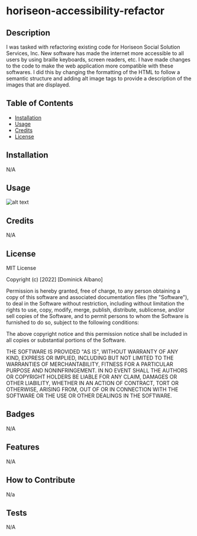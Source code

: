 # horiseon-accessibility-refactor

## Description

I was tasked with refactoring existing code for Horiseon Social Solution Services, Inc.
New software has made the internet more accessible to all users by using braille keyboards, screen readers, etc.  I have made changes to the code to make the web application more compatible with these softwares. I did this by changing the formatting of the HTML to follow a semantic structure and adding alt image tags to provide a description of the images that are displayed. 


## Table of Contents

- [Installation](#installation)
- [Usage](#usage)
- [Credits](#credits)
- [License](#license)

## Installation

N/A

## Usage

![alt text](./assets/images/horiseon-screenshot.png)


## Credits

N/A

## License

MIT License

Copyright (c) [2022] [Dominick Albano]

Permission is hereby granted, free of charge, to any person obtaining a copy
of this software and associated documentation files (the "Software"), to deal
in the Software without restriction, including without limitation the rights
to use, copy, modify, merge, publish, distribute, sublicense, and/or sell
copies of the Software, and to permit persons to whom the Software is
furnished to do so, subject to the following conditions:

The above copyright notice and this permission notice shall be included in all
copies or substantial portions of the Software.

THE SOFTWARE IS PROVIDED "AS IS", WITHOUT WARRANTY OF ANY KIND, EXPRESS OR
IMPLIED, INCLUDING BUT NOT LIMITED TO THE WARRANTIES OF MERCHANTABILITY,
FITNESS FOR A PARTICULAR PURPOSE AND NONINFRINGEMENT. IN NO EVENT SHALL THE
AUTHORS OR COPYRIGHT HOLDERS BE LIABLE FOR ANY CLAIM, DAMAGES OR OTHER
LIABILITY, WHETHER IN AN ACTION OF CONTRACT, TORT OR OTHERWISE, ARISING FROM,
OUT OF OR IN CONNECTION WITH THE SOFTWARE OR THE USE OR OTHER DEALINGS IN THE
SOFTWARE.
## Badges

N/A

## Features

N/A
## How to Contribute

N/a

## Tests

N/A